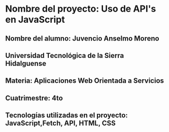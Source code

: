 # Nombre del proyecto: Uso de API's en JavaScript

## Nombre del alumno: Juvencio Anselmo Moreno

## Universidad Tecnológica de la Sierra Hidalguense


## Materia: Aplicaciones Web Orientada a Servicios

## Cuatrimestre: 4to

## Tecnologías utilizadas en el proyecto: JavaScript,Fetch,   API, HTML, CSS